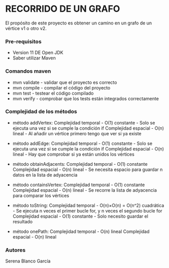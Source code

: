 # RECORRIDO DE UN GRAFO #

El propósito de este proyecto es obtener un camino en un grafo de un vértice v1 o otro v2.


### Pre-requisitos ###

* Version 11 DE Open JDK
* Saber utilizar Maven

### Comandos maven ###

* mvn validate - validar que el proyecto es correcto
* mvn compile - compilar el código del proyecto
* mvn test - testear el código compilado
* mvn verify - comprobar que los tests están integrados correctamente

### Complejidad de los métodos ###

* método addVertex: 
  Complejidad temporal - O(1) constante - Solo se ejecuta una vez si se cumple la condición if
  Complejidad espacial - O(n) lineal - Al añadir un vértice primero tengo que ver si ya existe
                    
* método addEdge: 
  Complejidad temporal - O(1) constante - Solo se ejecuta una vez si se cumple la condición if
  Complejidad espacial - O(n) lineal - Hay que comprobar si ya están unidos los vértices
                  
* método obtainAdjacents: 
  Complejidad temporal - O(1) constante 
  Complejidad espacial - O(n) lineal - Se necesita espacio para guardar n datos en la lista de adyacencia
                          
* método containsVertex: 
  Complejidad temporal - O(1) constante 
  Complejidad espacial - O(n) lineal - Se recorre la lista de adyacencia para comparar los vértices
                         
* método toString: 
  Complejidad temporal - O(n)×O(n) = O(n^2) cuadrática - Se ejecuta n veces el primer bucle for, y n veces el segundo bucle for
  Complejidad espacial - O(1) constante - Solo necesito guardar el resultado
                   
* método onePath: 
  Complejidad temporal - O(n) lineal
  Complejidad espacial - O(n) lineal

### Autores ###

Serena Blanco García
